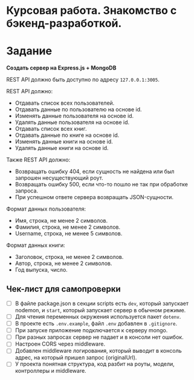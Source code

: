 # Курсовая работа. Знакомство с бэкенд-разработкой.

# Задание

**Создать сервер на Express.js + MongoDB**

REST API должно быть доступно по адресу `127.0.0.1:3005`.

REST API должно:

- Отдавать список всех пользователей.
- Отдавать данные по пользователю на основе id.
- Изменять данные пользователя на основе id.
- Удалять данные пользователя на основе id.
- Отдавать список всех книг.
- Отдавать данные по книге на основе id.
- Изменять данные книги на основе id.
- Удалять данные книги на основе id.

Также REST API должно:

- Возвращать ошибку 404, если сущность не найдена или был запрошен несуществующий роут.
- Возвращать ошибку 500, если что-то пошло не так при обработке запроса.
- При успешном ответе сервера возвращать JSON-сущности.

Формат данных пользователя:

- Имя, строка, не менее 2 символов.
- Фамилия, строка, не менее 2 символов.
- Username, строка, не менее 5 символов.

Формат данных книги:

- Заголовок, строка, не менее 2 символов.
- Автор, строка, не менее 2 символов.
- Год выпуска, число.

## **Чек-лист для самопроверки**

- [ ]  В файле package.json в секции scripts есть `dev`, который запускает nodemon, и `start`, который запускает сервер в обычном режиме.
- [ ]  Для чтения переменных окружения используется пакет `dotenv`.
- [ ]  В проекте есть `.env.example`, файл `.env` добавлен в `.gitignore`.
- [ ]  При запуске приложение подключается к серверу mongo.
- [ ]  При разных запросах сервер не падает и в консоли нет ошибок.
- [ ]  Настроен CORS через middleware.
- [ ]  Добавлен middleware логирования, который выводит в консоль адрес, на который пришел запрос (originalUrl).
- [ ]  У проекта понятная структура, код разбит на роуты, модели, контроллеры и middleware.
